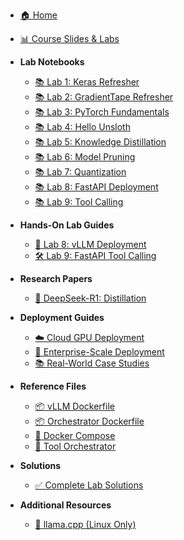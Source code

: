 * [🏠 Home](README.md)
* [📊 Course Slides & Labs](https://docs.google.com/presentation/d/1-FTmWgVct1Ydkwvyy8ZR-mFl7KGbH-TzZRZvfMk5aRo/edit?slide=id.g39bdb786812_0_79)

* **Lab Notebooks**
  * [📚 Lab 1: Keras Refresher](../lab_notebooks/Lab1_Keras_Quick_Refresher.ipynb)
  * [📚 Lab 2: GradientTape Refresher](../lab_notebooks/Lab2_GradientTape_Refresher.ipynb)
  * [📚 Lab 3: PyTorch Fundamentals](../lab_notebooks/Lab3_PyTorch_Fundamentals.ipynb)
  * [📚 Lab 4: Hello Unsloth](../lab_notebooks/Lab4_Hello_Unsloth.ipynb)
  * [📚 Lab 5: Knowledge Distillation](../lab_notebooks/Lab5_Distillation_Unsloth_SQuAD.ipynb)
  * [📚 Lab 6: Model Pruning](../lab_notebooks/Lab6_Pruning_Unsloth_SST2.ipynb)
  * [📚 Lab 7: Quantization](../lab_notebooks/Lab7_Quantization_Unsloth_IMDB.ipynb)
  * [📚 Lab 8: FastAPI Deployment](../lab_notebooks/Lab8_Deployment_OpenAI_Compatible_FastAPI.ipynb)
  * [📚 Lab 9: Tool Calling](../lab_notebooks/Lab9_Deployment_OpenAI_Compatible_FastAPI_With_Tool_Calling.ipynb)

* **Hands-On Lab Guides**
  * [🧪 Lab 8: vLLM Deployment](LAB_8_VLLM_DEPLOYMENT.md)
  * [🛠️ Lab 9: FastAPI Tool Calling](LAB_9_TOOL_CALLING.md)

* **Research Papers**
  * [📄 DeepSeek-R1: Distillation](DEEPSEEK_R1_DISTILLATION.md)

* **Deployment Guides**
  * [☁️ Cloud GPU Deployment](CLOUD_GPU_DEPLOYMENT_GUIDE.md)
  * [🏢 Enterprise-Scale Deployment](ENTERPRISE_SCALE_DEPLOYMENT.md)
  * [📚 Real-World Case Studies](REAL_WORLD_DEPLOYMENT_BLOGS.md)

* **Reference Files**
  * [📦 vLLM Dockerfile](Dockerfile.vllm)
  * [📦 Orchestrator Dockerfile](Dockerfile.orchestrator)
  * [🐳 Docker Compose](docker-compose.yml)
  * [🔧 Tool Orchestrator](tool_orchestrator.py)

* **Solutions**
  * [✅ Complete Lab Solutions](SOLUTIONS.md)

* **Additional Resources**
  * [🐧 llama.cpp (Linux Only)](LLAMA_CPP_DOCKER_GUIDE_LINUX_ONLY.md)
